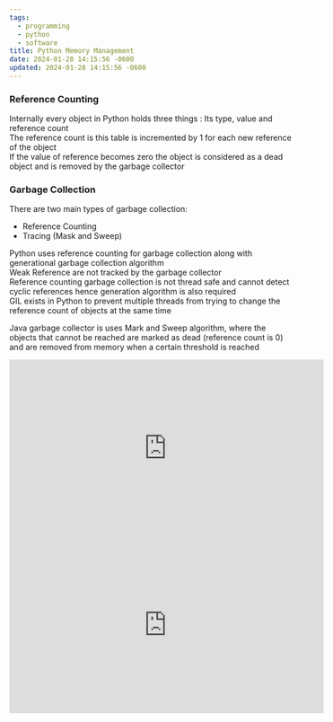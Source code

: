 ```yaml
---
tags:
  - programming
  - python
  - software
title: Python Memory Management
date: 2024-01-28 14:15:56 -0600
updated: 2024-01-28 14:15:56 -0600
---
```


### Reference Counting

Internally every object in Python holds three things : Its type, value and reference count  
The reference count is this table is incremented by 1 for each new reference of the object  
If the value of reference becomes zero the object is considered as a dead object and is removed by the garbage collector

### Garbage Collection

There are two main types of garbage collection:
* Reference Counting
* Tracing (Mask and Sweep)

Python uses reference counting for garbage collection along with generational garbage collection algorithm  
Weak Reference are not tracked by the garbage collector  
Reference counting garbage collection is not thread safe and cannot detect cyclic references hence generation algorithm is also required  
GIL exists in Python to prevent multiple threads from trying to change the reference count of objects at the same time

Java garbage collector is uses Mark and Sweep algorithm, where the objects that cannot be reached are marked as dead (reference count is 0) and are removed from memory when a certain threshold is reached

<iframe width="560" height="315" src="https://www.youtube-nocookie.com/embed/F6u5rhUQ6dU?si=OQNpfwwe4qYGCE0w" title="YouTube video player" frameborder="0" allow="accelerometer; autoplay; clipboard-write; encrypted-media; gyroscope; picture-in-picture; web-share" allowfullscreen></iframe> 

<iframe width="560" height="315" src="https://www.youtube-nocookie.com/embed/CLW5Lyc1FN8?si=1YL6sqHaMdiDY5Lr" title="YouTube video player" frameborder="0" allow="accelerometer; autoplay; clipboard-write; encrypted-media; gyroscope; picture-in-picture; web-share" allowfullscreen></iframe>

